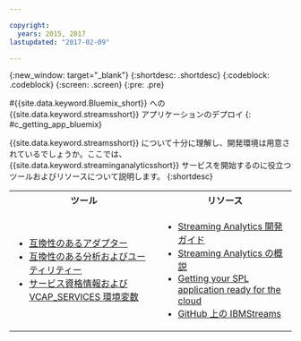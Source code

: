 ```yaml
---

copyright:
  years: 2015, 2017
lastupdated: "2017-02-09"

---
```


<!-- Attribute definitions --> 
{:new_window: target="_blank"}
{:shortdesc: .shortdesc}
{:codeblock: .codeblock}
{:screen: .screen}
{:pre: .pre}

#{{site.data.keyword.Bluemix_short}} への {{site.data.keyword.streamsshort}} アプリケーションのデプロイ
{: #c_getting_app_bluemix}


 {{site.data.keyword.streamsshort}} について十分に理解し、開発環境は用意されているでしょうか。ここでは、{{site.data.keyword.streaminganalyticsshort}} サービスを開始するのに役立つツールおよびリソースについて説明します。
{:shortdesc}

<table summary="この表では、{{site.data.keyword.streamsshort}} アプリケーションの開発およびデプロイに必要なツールとリソースをリストします。">
  <tr>
    <th>ツール<br></th>
    <th>リソース<br></th>
  </tr>
  <tr>
    <td>
      <ul>
        <li><a href="/docs/services/StreamingAnalytics/c_compatible_adapters.html" target="_blank">互換性のあるアダプター</a><br></li>
        <li><a href="/docs/services/StreamingAnalytics/c_analytics_utilities.html" target="_blank">互換性のある分析およびユーティリティー</a><br></li>
        <li><a href="/docs/services/StreamingAnalytics/r_vcap_services.html#r_vcap_services" target="_blank">サービス資格情報および VCAP_SERVICES 環境変数</a><br></li>
      </ul>    
    </td>
    <td>
      <ul>
        <li><a href="https://developer.ibm.com/streamsdev/docs/bluemix-streaming-analytics-development-guide/" target="_blank">Streaming Analytics 開発ガイド</a><br></li>
        <li><a href="/docs/services/StreamingAnalytics/index.html" target="_blank">Streaming Analytics の概説</a><br></li>
        <li><a href="https://developer.ibm.com/streamsdev/docs/getting-spl-application-ready-cloud" target="_blank">Getting your SPL application ready for the cloud</a><br></li>
        <li><a href="https://github.com/IBMStreams" target="_blank">GitHub 上の IBMStreams</a><br></li>
      </ul>    
    </td>
  </tr>
</table>
